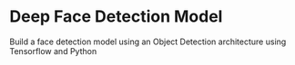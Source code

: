 # Deep Face Detection Model
 Build a face detection model using an Object Detection architecture using Tensorflow and Python
